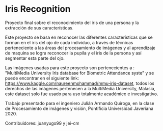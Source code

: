 # Iris Recognition
Proyecto final sobre el reconocimiento del iris de una persona y la extracción de sus características.

Este proyecto se basa en reconocer las diferentes características que se forman en el iris del ojo de cada individuo, a través de técnicas perteneciente a las áreas del procesamiento de imágenes y al aprendizaje de maquina se logra reconocer la pupila y el iris de la persona y así segmentar esta parte del ojo.

Las imágenes usadas para este proyecto son pertenecientes a : "MultiMedia University Iris database for Biometric Attendance syste" y se puede encontrar en el siguiente link: https://www.kaggle.com/naureenmohammad/mmu-iris-dataset, todos los derechos de las imágenes pertenecen a la MultiMedia University, Malasia, este dataset solo fue usado para uso totalmente académico e investigativo.

Trabajo presentado para el ingeniero Julián Armando Quiroga, en la clase de Procesamiento de imágenes y visión, Pontificia Universidad Javeriana 2020.

Contribuidores: juanyugo99 y jei-cm
